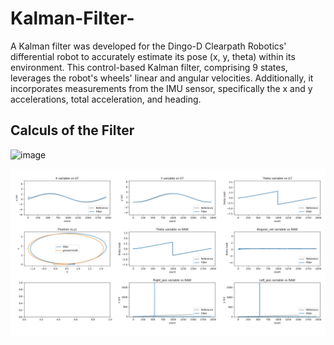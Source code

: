 # Kalman-Filter-
A Kalman filter was developed for the Dingo-D Clearpath Robotics' differential robot to accurately estimate its pose (x, y, theta) within its environment. This control-based Kalman filter, comprising 9 states, leverages the robot's wheels' linear and angular velocities. Additionally, it incorporates measurements from the IMU sensor, specifically the x and y accelerations, total acceleration, and heading.

## Calculs of the Filter
![image](https://github.com/user-attachments/assets/38dc9ffc-16de-4bc7-9823-8837ea56b530)

![image](KF_results.png)
